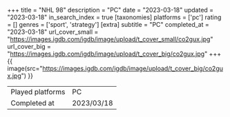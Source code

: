 +++
title = "NHL 98"
description = "PC"
date = "2023-03-18"
updated = "2023-03-18"
in_search_index = true
[taxonomies]
platforms = ['pc']
rating = []
genres = ['sport', 'strategy']
[extra]
subtitle = "PC"
completed_at = "2023-03-18"
url_cover_small = "https://images.igdb.com/igdb/image/upload/t_cover_small/co2gux.jpg"
url_cover_big = "https://images.igdb.com/igdb/image/upload/t_cover_big/co2gux.jpg"
+++
{{ image(src="https://images.igdb.com/igdb/image/upload/t_cover_big/co2gux.jpg") }}

|              |            |
| ------------ | ---------- |
| Played platforms    | PC |
| Completed at | 2023/03/18 |


